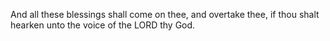 And all these blessings shall come on thee, and overtake thee, if thou shalt hearken unto the voice of the LORD thy God.
